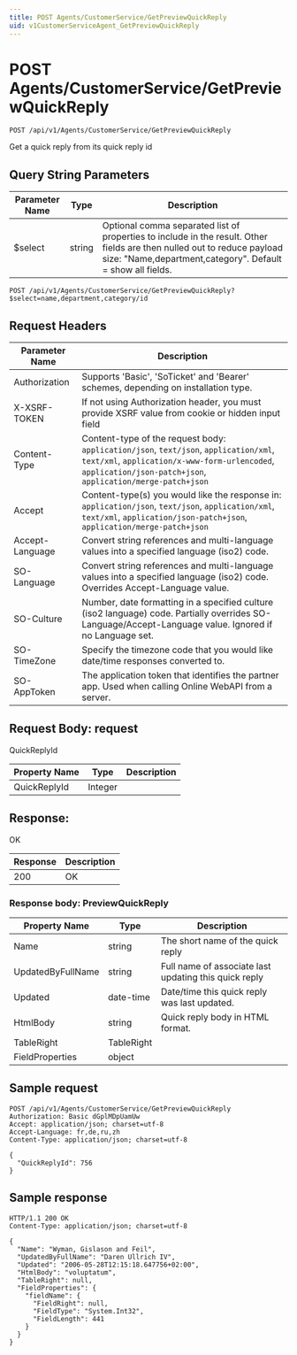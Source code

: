 ```yaml
---
title: POST Agents/CustomerService/GetPreviewQuickReply
uid: v1CustomerServiceAgent_GetPreviewQuickReply
---
```


# POST Agents/CustomerService/GetPreviewQuickReply

```http
POST /api/v1/Agents/CustomerService/GetPreviewQuickReply
```

Get a quick reply from its quick reply id







## Query String Parameters

| Parameter Name | Type |  Description |
|----------------|------|--------------|
| $select | string |  Optional comma separated list of properties to include in the result. Other fields are then nulled out to reduce payload size: "Name,department,category". Default = show all fields. |

```http
POST /api/v1/Agents/CustomerService/GetPreviewQuickReply?$select=name,department,category/id
```


## Request Headers

| Parameter Name | Description |
|----------------|-------------|
| Authorization  | Supports 'Basic', 'SoTicket' and 'Bearer' schemes, depending on installation type. |
| X-XSRF-TOKEN   | If not using Authorization header, you must provide XSRF value from cookie or hidden input field |
| Content-Type | Content-type of the request body: `application/json`, `text/json`, `application/xml`, `text/xml`, `application/x-www-form-urlencoded`, `application/json-patch+json`, `application/merge-patch+json` |
| Accept         | Content-type(s) you would like the response in: `application/json`, `text/json`, `application/xml`, `text/xml`, `application/json-patch+json`, `application/merge-patch+json` |
| Accept-Language | Convert string references and multi-language values into a specified language (iso2) code. |
| SO-Language | Convert string references and multi-language values into a specified language (iso2) code. Overrides Accept-Language value. |
| SO-Culture | Number, date formatting in a specified culture (iso2 language) code. Partially overrides SO-Language/Accept-Language value. Ignored if no Language set. |
| SO-TimeZone | Specify the timezone code that you would like date/time responses converted to. |
| SO-AppToken | The application token that identifies the partner app. Used when calling Online WebAPI from a server. |

## Request Body: request 

QuickReplyId 

| Property Name | Type |  Description |
|----------------|------|--------------|
| QuickReplyId | Integer |  |

## Response:

OK

| Response | Description |
|----------------|-------------|
| 200 | OK |

### Response body: PreviewQuickReply

| Property Name | Type |  Description |
|----------------|------|--------------|
| Name | string | The short name of the quick reply |
| UpdatedByFullName | string | Full name of associate last updating this quick reply |
| Updated | date-time | Date/time this quick reply was last updated. |
| HtmlBody | string | Quick reply body in HTML format. |
| TableRight | TableRight |  |
| FieldProperties | object |  |

## Sample request

```http!
POST /api/v1/Agents/CustomerService/GetPreviewQuickReply
Authorization: Basic dGplMDpUamUw
Accept: application/json; charset=utf-8
Accept-Language: fr,de,ru,zh
Content-Type: application/json; charset=utf-8

{
  "QuickReplyId": 756
}
```

## Sample response

```http_
HTTP/1.1 200 OK
Content-Type: application/json; charset=utf-8

{
  "Name": "Wyman, Gislason and Feil",
  "UpdatedByFullName": "Daren Ullrich IV",
  "Updated": "2006-05-28T12:15:18.647756+02:00",
  "HtmlBody": "voluptatum",
  "TableRight": null,
  "FieldProperties": {
    "fieldName": {
      "FieldRight": null,
      "FieldType": "System.Int32",
      "FieldLength": 441
    }
  }
}
```
